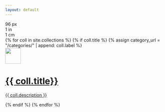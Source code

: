 ```yaml
---
layout: default
---
```


<!--<h1 class="categories-title">Categories</h1>-->

<div id="test1">96 px</div>
<div id="test2">1 in</div>
<div id="test3">1 cm</div>


<div>
  {% for coll in site.collections %}
    {% if coll.title %}
        {% assign category_url = "/categories/" | append: coll.label %}
          <a class="collection-box-link" href="{{ category_url | relative_url }}">
        <div class="collection-box">
            <div class="collection-box-title">
              <img src="{{ coll.image | relative_url }}" height="50px">
              <h1>{{ coll.title}}</h1>
            </div>
            <p>{{ coll.description }}</p>
        </div>
          </a>
    {% endif %}
  {% endfor %}
</div>
